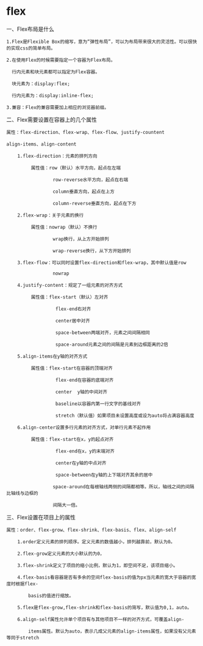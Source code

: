 # flex


一、Flex布局是什么

	1.Flex是Flexible Box的缩写，意为“弹性布局”，可以为布局带来很大的灵活性。可以很快的实现css的简单布局。

	2.在使用Flex的时候需要指定一个容器为Flex布局。
	
	  行内元素和块元素都可以指定为Flex容器。

	  块元素为：display:flex;

	  行内元素为：display:inline-flex;

	3.兼容：Flex的兼容需要加上相应的浏览器前缀。

二、Flex需要设置在容器上的几个属性

	属性：flex-direction、flex-wrap、flex-flow、justify-countent

	align-items、align-content

		1.flex-direction：元素的排列方向

			 属性值：row（默认）水平方向，起点在左端

 					 row-reverse水平方向，起点在右端

 					 column垂直方向，起点在上方

                   	 column-reverse垂直方向，起点在下方

		2.flex-wrap：关于元素的换行

			 属性值：nowrap（默认）不换行

				     wrap换行，从上方开始排列

				     wrap-reverse换行，从下方开始排列

		3.flex-flow：可以同时设置flex-direction和flex-wrap，其中默认值是row

				     nowrap

		4.justify-content：规定了一组元素的对齐方式

			 属性值：flex-start（默认）左对齐

					  flex-end右对齐

					  center居中对齐

					  space-between两端对齐，元素之间间隔相同

					  space-around元素之间的间隔是元素到边框距离的2倍

		5.align-items在y轴的对齐方式

			 属性值：flex-start在容器的顶端对齐

					  flex-end在容器的底端对齐

					  center  y轴的中间对齐

					  baseline以容器内第一行文字的基线对齐

					  stretch（默认值）如果项目未设置高度或设为auto将占满容器高度

		6.align-center设置多行元素的对齐方式，对单行元素不起作用

			 属性值：flex-start在x，y的起点对齐

					  flex-end在x，y的末端对齐

					  center在y轴的中点对齐

					  space-between在y轴的上下端对齐其余的居中

					 space-around在每根轴线两侧的间隔都相等。所以，轴线之间的间隔比轴线与边框的

					 间隔大一倍。
					 
三、Flex设置在项目上的属性
		
	属性：order、flex-grow、flex-shrink、flex-basis、flex、align-self 				 
					 
		1.order定义元素的排列顺序。定义元素的数值越小，排列越靠前，默认为0。

		2.flex-grow定义元素的大小默认的为0，
		
		3.flex-shrink定义了项目的缩小比例，默认为1，即空间不足，该项目缩小。

		4.flex-basis看容器是否有多余的空间flex-basis的值为px当元素的宽大于容器的宽度时根据flex-

			basis的值进行缩放。

		5.flex是flex-grow,flex-shrink和flex-basis的简写，默认值为0,1，auto。

		6.align-self属性允许单个项目有与其他项目不一样的对齐方式，可覆盖align-

			items属性。默认为auto，表示几成父元素的align-items属性，如果没有父元素等同于stretch
					 
					 
					 
					 
					 
					 
					 
					 
					 
					 
					 
					 
					 
					 
					 
					 
					 
					 
					 
					 
					 